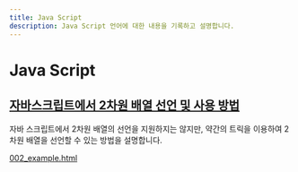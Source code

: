 ```yaml
---
title: Java Script
description: Java Script 언어에 대한 내용을 기록하고 설명합니다.
---
```



Java Script
===





[자바스크립트에서 2차원 배열 선언 및 사용 방법](001.html '자바 스크립트에서 2차원 배열의 선언을 지원하지는 않지만, 약간의 트릭을 이용하여 2차원 배열을 선언할 수 있는 방법을 설명합니다.')
---


자바 스크립트에서 2차원 배열의 선언을 지원하지는 않지만, 약간의 트릭을 이용하여 2차원 배열을 선언할 수 있는 방법을 설명합니다.


[002_example.html](002_example.html)
